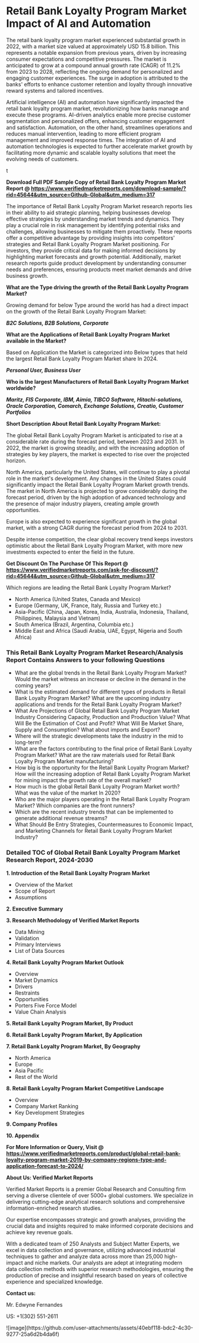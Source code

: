 <h1>Retail Bank Loyalty Program Market Impact of AI and Automation</h1><p>The retail bank loyalty program market experienced substantial growth in 2022, with a market size valued at approximately USD 15.8 billion. This represents a notable expansion from previous years, driven by increasing consumer expectations and competitive pressures. The market is anticipated to grow at a compound annual growth rate (CAGR) of 11.2% from 2023 to 2028, reflecting the ongoing demand for personalized and engaging customer experiences. The surge in adoption is attributed to the banks' efforts to enhance customer retention and loyalty through innovative reward systems and tailored incentives.</p><p>Artificial intelligence (AI) and automation have significantly impacted the retail bank loyalty program market, revolutionizing how banks manage and execute these programs. AI-driven analytics enable more precise customer segmentation and personalized offers, enhancing customer engagement and satisfaction. Automation, on the other hand, streamlines operations and reduces manual intervention, leading to more efficient program management and improved response times. The integration of AI and automation technologies is expected to further accelerate market growth by facilitating more dynamic and scalable loyalty solutions that meet the evolving needs of customers.</p>t</p><p id="" class=""><strong>Download Full PDF Sample Copy of Retail Bank Loyalty Program Market Report @ <a href="https://www.verifiedmarketreports.com/download-sample/?rid=45644&utm_source=Github-Global&utm_medium=317" target="_blank">https://www.verifiedmarketreports.com/download-sample/?rid=45644&utm_source=Github-Global&utm_medium=317</a></strong></p><p>The importance of&nbsp;Retail Bank Loyalty Program Market research reports lies in their ability to aid strategic planning, helping businesses develop effective strategies by understanding market trends and dynamics. They play a crucial role in risk management by identifying potential risks and challenges, allowing businesses to mitigate them proactively. These reports offer a competitive advantage by providing insights into competitors' strategies and Retail Bank Loyalty Program Market positioning. For investors, they provide critical data for making informed decisions by highlighting market forecasts and growth potential. Additionally, market research reports guide product development by understanding consumer needs and preferences, ensuring products meet market demands and drive business growth.</p><p><strong>What are the&nbsp;Type driving the growth of the Retail Bank Loyalty Program Market?</strong></p><p id="" class="">Growing demand for below Type around the world has had a direct impact on the growth of the Retail Bank Loyalty Program Market:</p><em><strong>B2C Solutions, B2B Solutions, Corporate</strong></em></p><strong>What are the&nbsp;Applications&nbsp;of Retail Bank Loyalty Program Market available in the Market?</strong></p><p id="" class="">Based on Application the Market is categorized into Below types that held the largest Retail Bank Loyalty Program Market share In 2024.</p><em><strong>Personal User, Business User</strong></em></p><strong>Who is the largest Manufacturers of Retail Bank Loyalty Program Market worldwide?</strong></p><p><em><strong>Maritz, FIS Corporate, IBM, Aimia, TIBCO Software, Hitachi-solutions, Oracle Corporation, Comarch, Exchange Solutions, Creatio, Customer Portfolios</strong></em></p><p id="" class=""><strong>Short Description About Retail Bank Loyalty Program Market:</strong></p><p>The global Retail Bank Loyalty Program Market is anticipated to rise at a considerable rate during the forecast period, between 2023 and 2031. In 2022, the market is growing steadily, and with the increasing adoption of strategies by key players, the market is expected to rise over the projected horizon.</p><p>North America, particularly the United States, will continue to play a pivotal role in the market's development. Any changes in the United States could significantly impact the Retail Bank Loyalty Program Market growth trends. The market in North America is projected to grow considerably during the forecast period, driven by the high adoption of advanced technology and the presence of major industry players, creating ample growth opportunities.</p><p>Europe is also expected to experience significant growth in the global market, with a strong CAGR during the forecast period from 2024 to 2031.</p><p>Despite intense competition, the clear global recovery trend keeps investors optimistic about the Retail Bank Loyalty Program Market, with more new investments expected to enter the field in the future.</p><p id="" class=""><strong>Get Discount On The Purchase Of This Report @ <a href="https://www.verifiedmarketreports.com/ask-for-discount/?rid=45644&utm_source=Github-Global&utm_medium=317" target="_blank">https://www.verifiedmarketreports.com/ask-for-discount/?rid=45644&utm_source=Github-Global&utm_medium=317</a></strong></p>Which regions are leading the Retail Bank Loyalty Program Market?</p><ul><li>North America (United States, Canada and Mexico)</li><li>Europe (Germany, UK, France, Italy, Russia and Turkey etc.)</li><li>Asia-Pacific (China, Japan, Korea, India, Australia, Indonesia, Thailand, Philippines, Malaysia and Vietnam)</li><li>South America (Brazil, Argentina, Columbia etc.)</li><li>Middle East and Africa (Saudi Arabia, UAE, Egypt, Nigeria and South Africa)</li></ul><h3 id="" class="">This Retail Bank Loyalty Program Market Research/Analysis Report Contains Answers to your following Questions</h3><ul><li>What are the global trends in the Retail Bank Loyalty Program Market? Would the market witness an increase or decline in the demand in the coming years?</li><li>What is the estimated demand for different types of products in Retail Bank Loyalty Program Market? What are the upcoming industry applications and trends for the Retail Bank Loyalty Program Market?</li><li>What Are Projections of Global Retail Bank Loyalty Program Market Industry Considering Capacity, Production and Production Value? What Will Be the Estimation of Cost and Profit? What Will Be Market Share, Supply and Consumption? What about imports and Export?</li><li>Where will the strategic developments take the industry in the mid to long-term?</li><li>What are the factors contributing to the final price of Retail Bank Loyalty Program Market? What are the raw materials used for Retail Bank Loyalty Program Market manufacturing?</li><li>How big is the opportunity for the Retail Bank Loyalty Program Market? How will the increasing adoption of Retail Bank Loyalty Program Market for mining impact the growth rate of the overall market?</li><li>How much is the global Retail Bank Loyalty Program Market worth? What was the value of the market In 2020?</li><li>Who are the major players operating in the Retail Bank Loyalty Program Market? Which companies are the front runners?</li><li>Which are the recent industry trends that can be implemented to generate additional revenue streams?</li><li>What Should Be Entry Strategies, Countermeasures to Economic Impact, and Marketing Channels for Retail Bank Loyalty Program Market Industry?</li></ul><h3 id="" class="">Detailed TOC of Global Retail Bank Loyalty Program Market Research Report, 2024-2030</h3><p id="" class=""><strong>1. Introduction of the Retail Bank Loyalty Program Market</strong></p><ul><li>Overview of the Market</li><li>Scope of Report</li><li>Assumptions</li></ul><p id="" class=""><strong>2. Executive Summary</strong></p><p id="" class=""><strong>3. Research Methodology of Verified Market Reports</strong></p><ul><li>Data Mining</li><li>Validation</li><li>Primary Interviews</li><li>List of Data Sources</li></ul><p id="" class=""><strong>4. Retail Bank Loyalty Program Market Outlook</strong></p><ul><li>Overview</li><li>Market Dynamics</li><li>Drivers</li><li>Restraints</li><li>Opportunities</li><li>Porters Five Force Model</li><li>Value Chain Analysis</li></ul><p id="" class=""><strong>5. Retail Bank Loyalty Program Market, By Product</strong></p><p id="" class=""><strong>6. Retail Bank Loyalty Program Market, By Application</strong></p><p id="" class=""><strong>7. Retail Bank Loyalty Program Market, By Geography</strong></p><ul><li>North America</li><li>Europe</li><li>Asia Pacific</li><li>Rest of the World</li></ul><p id="" class=""><strong>8. Retail Bank Loyalty Program Market Competitive Landscape</strong></p><ul><li>Overview</li><li>Company Market Ranking</li><li>Key Development Strategies</li></ul><p id="" class=""><strong>9. Company Profiles</strong></p><p id="" class=""><strong>10. Appendix</strong></p><p id="" class=""><strong>For More Information or Query, Visit @ <a href="https://www.verifiedmarketreports.com/product/global-retail-bank-loyalty-program-market-2019-by-company-regions-type-and-application-forecast-to-2024/" target="_blank">https://www.verifiedmarketreports.com/product/global-retail-bank-loyalty-program-market-2019-by-company-regions-type-and-application-forecast-to-2024/</a></strong></p><p id="" class=""><strong>About Us: Verified Market Reports</strong></p><p id="" class="">Verified Market Reports is a premier Global Research and Consulting firm serving a diverse clientele of over 5000+ global customers. We specialize in delivering cutting-edge analytical research solutions and comprehensive information-enriched research studies.</p><p id="" class="">Our expertise encompasses strategic and growth analyses, providing the crucial data and insights required to make informed corporate decisions and achieve key revenue goals.</p><p id="" class="">With a dedicated team of 250 Analysts and Subject Matter Experts, we excel in data collection and governance, utilizing advanced industrial techniques to gather and analyze data across more than 25,000 high-impact and niche markets. Our analysts are adept at integrating modern data collection methods with superior research methodologies, ensuring the production of precise and insightful research based on years of collective experience and specialized knowledge.</p><p id="" class=""><strong>Contact us:</strong></p><p id="" class="">Mr. Edwyne Fernandes</p><p id="" class="">US: +1(302) 551-2611</p>
![image](https://github.com/user-attachments/assets/40ebf118-bdc2-4c30-9277-25a6d2b4da6f)
